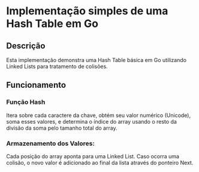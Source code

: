 # Implementação simples de uma Hash Table em Go

## Descrição

Esta implementação demonstra uma Hash Table básica em Go utilizando Linked Lists para tratamento de colisões.

## Funcionamento

### Função Hash
Itera sobre cada caractere da chave, obtém seu valor numérico (Unicode), soma esses valores, e determina o índice do array usando o resto da divisão da soma pelo tamanho total do array.

### Armazenamento dos Valores:
Cada posição do array aponta para uma Linked List. Caso ocorra uma colisão, o novo valor é adicionado ao final da lista através do ponteiro Next.
